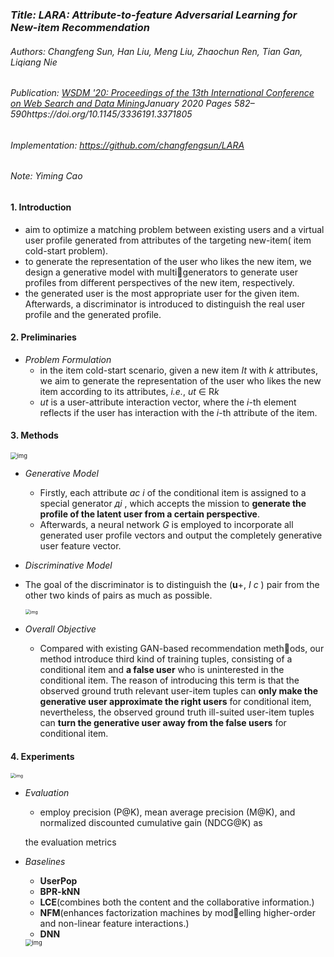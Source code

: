 ### *Title: LARA: Attribute-to-feature Adversarial Learning for New-item Recommendation*

###### Authors: Changfeng Sun, Han Liu, Meng Liu, Zhaochun Ren, Tian Gan, Liqiang Nie

###### Publication: [WSDM '20: Proceedings of the 13th International Conference on Web Search and Data Mining](https://dl.acm.org/doi/proceedings/10.1145/3336191)January 2020 Pages 582–590https://doi.org/10.1145/3336191.3371805

###### Implementation: https://github.com/changfengsun/LARA

###### Note: Yiming Cao



#### **1. Introduction**

- aim to optimize a matching problem between existing users and a virtual user profile generated from attributes of the targeting new-item( item cold-start problem). 
- to generate the representation of the user who likes the new item, we design a generative model with multigenerators to generate user profiles from different perspectives of the new item, respectively.
-  the generated user is the most appropriate user for the given item. Afterwards, a discriminator is introduced to distinguish the real user profile and the generated profile.

#### 2. **Preliminaries**

- *Problem Formulation*
  -  in the item cold-start scenario, given a new item *It*  with *k* attributes, we aim to generate the representation of the user who likes the new item according to its attributes, *i.e.*, *ut* ∈ R*k* 
  - *ut* is a user-attribute interaction vector, where the *i*-th element reflects if the user has interaction with the *i*-th attribute of the item.

#### 3. Methods

<img src="https://p1-tt-ipv6.byteimg.com/origin/pgc-image/68af02c5016c4eeb95cd07caa7e9b82f" alt="img" style="zoom:67%;" />

- *Generative Model*
  - Firstly, each attribute *ac i* of the conditional item is assigned to a special generator *дi* , which accepts the mission to **generate the profile of the latent user from a certain perspective**.
  - Afterwards, a neural network *G* is employed to incorporate all generated user profile vectors and output the completely generative user feature vector.

-  *Discriminative Model*

  - The goal of the discriminator is to distinguish the (**u**+, *I* *c* ) pair from the other two kinds of pairs as much as possible.

    <img src="https://p1-tt-ipv6.byteimg.com/origin/pgc-image/046e9102b5f24c0fad7bf954e615d36d" alt="img" style="zoom:50%;" />

- *Overall Objective*

  - Compared with existing GAN-based recommendation methods, our method introduce third kind of training tuples, consisting of a conditional item and **a false user** who is uninterested in the conditional item. The reason of introducing this term is that the observed ground truth relevant user-item tuples can **only make the generative user approximate the right users** for conditional item, nevertheless, the observed ground truth ill-suited user-item tuples can **turn the generative user away from the false users** for conditional item. 

  

#### 4. Experiments

<img src="https://p6-tt-ipv6.byteimg.com/origin/pgc-image/563dff06c0114306b518dcead6d3c6d8" alt="img" style="zoom:50%;" />

- *Evaluation*

  -  employ precision (P@K), mean average precision (M@K), and normalized discounted cumulative gain (NDCG@K) as

    the evaluation metrics 

- *Baselines*

  - **UserPop**
  - **BPR-kNN**
  - **LCE**(combines both the content and the collaborative information.)
  - **NFM**(enhances factorization machines by modelling higher-order and non-linear feature interactions.)
  - **DNN**

  <img src="https://p1-tt-ipv6.byteimg.com/origin/pgc-image/70307eab285d4367afb7260259613a7e" alt="img" style="zoom:67%;" />


